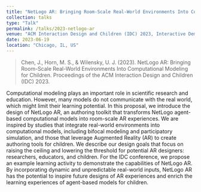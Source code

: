 ```yaml
---
title: "NetLogo AR: Bringing Room-Scale Real-World Environments Into Computational Modeling for Children"
collection: talks
type: "Talk"
permalink: /talks/2023-netlogo-ar
venue: "ACM Interaction Design and Children (IDC) 2023, Interactive Demo"
date: 2023-06-19
location: "Chicago, IL, US"
---
```


> Chen, J., Horn, M. S., & Wilensky, U. J. (2023). NetLogo AR: Bringing Room-Scale Real-World Environments Into Computational Modeling for Children. Proceedings of the ACM Interaction Design and Children (IDC) 2023.

Computational modeling plays an important role in scientific research and education. However, many models do not communicate with the real world, which might limit their learning potential. In this proposal, we introduce the design of NetLogo AR, an authoring toolkit that transforms NetLogo agent-based computational models into room-scale AR experiences. We are inspired by studies that integrate real-world environments into computational models, including bifocal modeling and participatory simulation, and those that leverage Augmented Reality (AR) to create authoring tools for children. We describe our design goals that focus on raising the ceiling and lowering the threshold for potential AR designers: researchers, educators, and children. For the IDC conference, we propose an example learning activity to demonstrate the capabilities of NetLogo AR. By incorporating dynamic and unpredictable real-world inputs, NetLogo AR has the potential to inspire future designs of AR experiences and enrich the learning experiences of agent-based models for children.
